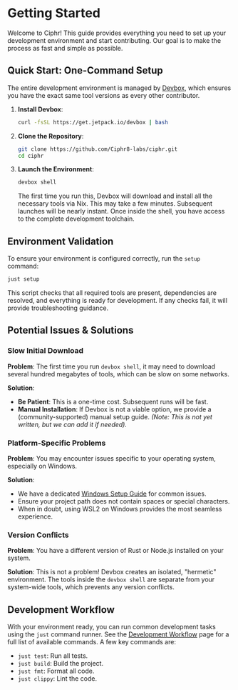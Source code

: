 # Getting Started

Welcome to Ciphr! This guide provides everything you need to set up your development environment and start contributing. Our goal is to make the process as fast and simple as possible.

## Quick Start: One-Command Setup

The entire development environment is managed by [Devbox](https://www.jetpack.io/devbox/), which ensures you have the exact same tool versions as every other contributor.

1.  **Install Devbox**:
    ```bash
    curl -fsSL https://get.jetpack.io/devbox | bash
    ```

2.  **Clone the Repository**:
    ```bash
    git clone https://github.com/Ciphr8-labs/ciphr.git
    cd ciphr
    ```

3.  **Launch the Environment**:
    ```bash
    devbox shell
    ```
    The first time you run this, Devbox will download and install all the necessary tools via Nix. This may take a few minutes. Subsequent launches will be nearly instant. Once inside the shell, you have access to the complete development toolchain.

## Environment Validation

To ensure your environment is configured correctly, run the `setup` command:

```bash
just setup
```

This script checks that all required tools are present, dependencies are resolved, and everything is ready for development. If any checks fail, it will provide troubleshooting guidance.

## Potential Issues & Solutions

### Slow Initial Download
**Problem**: The first time you run `devbox shell`, it may need to download several hundred megabytes of tools, which can be slow on some networks.

**Solution**:
- **Be Patient**: This is a one-time cost. Subsequent runs will be fast.
- **Manual Installation**: If Devbox is not a viable option, we provide a (community-supported) manual setup guide. *(Note: This is not yet written, but we can add it if needed).*

### Platform-Specific Problems
**Problem**: You may encounter issues specific to your operating system, especially on Windows.

**Solution**:
- We have a dedicated [Windows Setup Guide](./windows-setup.md) for common issues.
- Ensure your project path does not contain spaces or special characters.
- When in doubt, using WSL2 on Windows provides the most seamless experience.

### Version Conflicts
**Problem**: You have a different version of Rust or Node.js installed on your system.

**Solution**: This is not a problem! Devbox creates an isolated, "hermetic" environment. The tools inside the `devbox shell` are separate from your system-wide tools, which prevents any version conflicts.

## Development Workflow

With your environment ready, you can run common development tasks using the `just` command runner. See the [Development Workflow](development-workflow.md) page for a full list of available commands. A few key commands are:

- `just test`: Run all tests.
- `just build`: Build the project.
- `just fmt`: Format all code.
- `just clippy`: Lint the code. 
